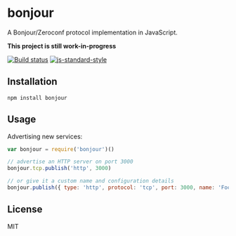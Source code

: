 # bonjour

A Bonjour/Zeroconf protocol implementation in JavaScript.

**This project is still work-in-progress**

[![Build status](https://travis-ci.org/watson/bonjour.svg?branch=master)](https://travis-ci.org/watson/bonjour)
[![js-standard-style](https://img.shields.io/badge/code%20style-standard-brightgreen.svg?style=flat)](https://github.com/feross/standard)

## Installation

```
npm install bonjour
```

## Usage

Advertising new services:

```js
var bonjour = require('bonjour')()

// advertise an HTTP server on port 3000
bonjour.tcp.publish('http', 3000)

// or give it a custom name and configuration details
bonjour.publish({ type: 'http', protocol: 'tcp', port: 3000, name: 'Foobar', txt: {...} })
```

## License

MIT
